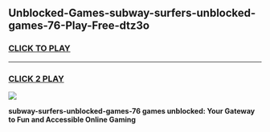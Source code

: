 
## Unblocked-Games-subway-surfers-unblocked-games-76-Play-Free-dtz3o
<h3>
<a href="https://premium76.site?title=subway-surfers-unblocked-games-76&ref=10A">CLICK TO PLAY</a></h3>
<hr>

<h3>
<a href="https://premium76.site?title=subway-surfers-unblocked-games-76&ref=10A">CLICK 2 PLAY</a>
  
</h3>

<a href="https://premium76.site?title=subway-surfers-unblocked-games-76&ref=10A"><img src="https://clearcache.store/games.png"></a>


**subway-surfers-unblocked-games-76 games unblocked: Your Gateway to Fun and Accessible Online Gaming**
